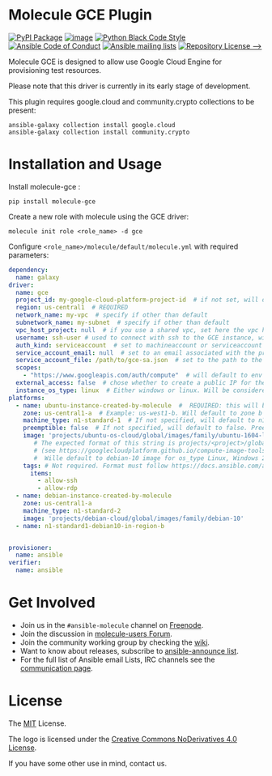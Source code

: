 # Molecule GCE Plugin
[![PyPI Package][]][1] [![image][]][2] [![Python Black Code Style][]][3] [![Ansible Code of Conduct][]][4] [![Ansible mailing lists][]][5] [![Repository License -->][]][6]

  [PyPI Package]: https://badge.fury.io/py/molecule-gce.svg
  [1]: https://badge.fury.io/py/molecule-gce
  [image]: https://zuul-ci.org/gated.svg
  [2]: https://dashboard.zuul.ansible.com/t/ansible/builds?project=ansible-community/molecule-gce
  [Python Black Code Style]: https://img.shields.io/badge/code%20style-black-000000.svg
  [3]: https://github.com/python/black
  [Ansible Code of Conduct]: https://img.shields.io/badge/Code%20of%20Conduct-Ansible-silver.svg
  [4]: https://docs.ansible.com/ansible/latest/community/code_of_conduct.html
  [Ansible mailing lists]: https://img.shields.io/badge/Mailing%20lists-Ansible-orange.svg
  [5]: https://docs.ansible.com/ansible/latest/community/communication.html#mailing-list-information
  [Repository License -->]: https://img.shields.io/badge/license-MIT-brightgreen.svg
  [6]: LICENSE

Molecule GCE is designed to allow use Google Cloud Engine for
provisioning test resources.

Please note that this driver is currently in its early stage of development.

This plugin requires google.cloud and community.crypto collections to be present:
```
ansible-galaxy collection install google.cloud
ansible-galaxy collection install community.crypto
```

# Installation and Usage

Install molecule-gce :
```
pip install molecule-gce
```

Create a new role with molecule using the GCE driver:
```
molecule init role <role_name> -d gce
```

Configure `<role_name>/molecule/default/molecule.yml` with required parameters:

```yaml
dependency:
  name: galaxy
driver:
  name: gce
  project_id: my-google-cloud-platform-project-id  # if not set, will default to env GCE_PROJECT_ID
  region: us-central1  # REQUIRED
  network_name: my-vpc  # specify if other than default
  subnetwork_name: my-subnet  # specify if other than default
  vpc_host_project: null  # if you use a shared vpc, set here the vpc host project. In that case, your GCP user needs the necessary permissions in the host project, see https://cloud.google.com/vpc/docs/shared-vpc#iam_in_shared_vpc
  username: ssh-user # used to connect with ssh to the GCE instance, will default to 'molecule'
  auth_kind: serviceaccount  # set to machineaccount or serviceaccount or application - if set to null will read env GCP_AUTH_KIND
  service_account_email: null  # set to an email associated with the project - if set to null, will default to GCP_SERVICE_ACCOUNT_EMAIL. Should not be set if using auth_kind serviceaccount.
  service_account_file: /path/to/gce-sa.json  # set to the path to the JSON credentials file - if set to null, will default to env GCP_SERVICE_ACCOUNT_FILE
  scopes:
    - "https://www.googleapis.com/auth/compute"  # will default to env GCP_SCOPES, https://www.googleapis.com/auth/compute is the minimum required scope.
  external_access: false  # chose whether to create a public IP for the VM or not - default is private IP only
  instance_os_type: linux  # Either windows or linux. Will be considered linux by default. You can NOT mix Windows and Linux VMs in the same scenario.
platforms:
  - name: ubuntu-instance-created-by-molecule  #  REQUIRED: this will be your VM name
    zone: us-central1-a  # Example: us-west1-b. Will default to zone b of region defined in driver (some regions do not have a zone-a)
    machine_type: n1-standard-1  # If not specified, will default to n1-standard-1
    preemptible: false  # If not specified, will default to false. Preemptible instances have no SLA, in case of resource shortage in the zone they might get destroyed (or not be created) without warning, and will always be terminated after 24 hours. But they cost less and will mitigate the financial consequences of a PAYG licenced VM that would be forgotten.
    image: 'projects/ubuntu-os-cloud/global/images/family/ubuntu-1604-lts'  # Points to an image, you can get a list of available images with command 'gcloud compute images list'.
       # The expected format of this string is projects/<project>/global/images/family/<family-name>
       # (see https://googlecloudplatform.github.io/compute-image-tools/daisy-automating-image-creation.html)
       #  Wille default to debian-10 image for os_type Linux, Windows 2019 for os_type Windows
    tags: # Not required. Format must follow https://docs.ansible.com/ansible/latest/collections/google/cloud/gcp_compute_instance_module.html#parameter-tags
      items:
        - allow-ssh
        - allow-rdp
  - name: debian-instance-created-by-molecule
    zone: us-central1-a
    machine_type: n1-standard-2
    image: 'projects/debian-cloud/global/images/family/debian-10'
  - name: n1-standard1-debian10-in-region-b


provisioner:
  name: ansible
verifier:
  name: ansible
```

# Get Involved

* Join us in the ``#ansible-molecule`` channel on [Freenode](https://freenode.net).
* Join the discussion in [molecule-users Forum](https://groups.google.com/forum/#!forum/molecule-users).
* Join the community working group by checking the [wiki](https://github.com/ansible/community/wiki/Molecule).
* Want to know about releases, subscribe to [ansible-announce list](https://groups.google.com/group/ansible-announce).
* For the full list of Ansible email Lists, IRC channels see the
  [communication page](https://docs.ansible.com/ansible/latest/community/communication.html).

# License

The [MIT](https://github.com/ansible-community/molecule-gce/blob/main/LICENSE) License.

The logo is licensed under the [Creative Commons NoDerivatives 4.0 License](https://creativecommons.org/licenses/by-nd/4.0/).

If you have some other use in mind, contact us.
